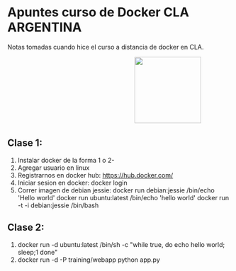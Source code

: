 # Apuntes curso de Docker CLA ARGENTINA
Notas tomadas cuando hice el curso a distancia de docker en CLA.

&nbsp;&nbsp;&nbsp;&nbsp;&nbsp;&nbsp;&nbsp;&nbsp;&nbsp;&nbsp;&nbsp;&nbsp;&nbsp;&nbsp;&nbsp;&nbsp;&nbsp;&nbsp;&nbsp;&nbsp;&nbsp;&nbsp;&nbsp;&nbsp;&nbsp;&nbsp;&nbsp;&nbsp;&nbsp;&nbsp;&nbsp;&nbsp;&nbsp;&nbsp;&nbsp;&nbsp;&nbsp;&nbsp;&nbsp;&nbsp;&nbsp;&nbsp;&nbsp;&nbsp;&nbsp;&nbsp;&nbsp;&nbsp;&nbsp;&nbsp;&nbsp;&nbsp;&nbsp;&nbsp;&nbsp;&nbsp;&nbsp;&nbsp;&nbsp;&nbsp;&nbsp;&nbsp;&nbsp;&nbsp;&nbsp;&nbsp;&nbsp;&nbsp;&nbsp;&nbsp;&nbsp;&nbsp;
<img width="150" height="150" src="https://lh3.googleusercontent.com/-iTQfxjlIkM4/AAAAAAAAAAI/AAAAAAAAADE/gpd8wKRP0rc/s640/photo.jpg">


## Clase 1:
  1) Instalar docker de la forma 1 o 2-
  2) Agregar usuario en linux
  3) Registrarnos en docker hub: https://hub.docker.com/	
  4) Iniciar sesion en docker: docker login
  5) Correr imagen de debian jessie:
	   docker run debian:jessie /bin/echo 'Hello world'
     docker run ubuntu:latest /bin/echo 'hello world'
     docker run -t -i debian:jessie /bin/bash

## Clase 2:	   
 1) docker run -d ubuntu:latest /bin/sh -c "while true, do echo hello world; sleep;1 done"
 2) docker run -d -P training/webapp python app.py
